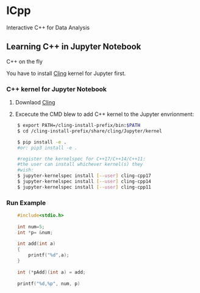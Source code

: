 # ICpp
Interactive C++ for Data Analysis

## Learning C++ in Jupyter Notebook 

C++ on the fly

You have to install [Cling](https://github.com/root-project/cling) kernel for Jupyter first.

### C++ kernel for Jupyter Notebook

1. Downlaod [Cling](https://github.com/root-project/cling)

2. Excecute the CMD blew to add C++ kernel to the Jupyter envrionment:

```bash
    $ export PATH=/cling-install-prefix/bin:$PATH
    $ cd /cling-install-prefix/share/cling/Jupyter/kernel

    $ pip install -e .
    #or: pip3 install -e .

    #register the kernelspec for C++17/C++14/C++11:
    #the user can install whichever kernel(s) they
    #wish:
    $ jupyter-kernelspec install [--user] cling-cpp17
    $ jupyter-kernelspec install [--user] cling-cpp14
    $ jupyter-kernelspec install [--user] cling-cpp11
```

### Run Example

```cpp
    #include<stdio.h>
    
    int num=5;
    int *p= &num;
    
    int add(int a) 
    {
        printf("%d",a);
    }
    
    int (*pAdd)(int a) = add;
    
    printf("%d,%p", num, p)
```
